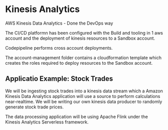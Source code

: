 # Kinesis Analytics
AWS Kinesis Data Analytics - Done the DevOps way

The CI/CD platformn has been configured with the Build and tooling in 1 aws account and the deployment of kinesis resources to a Sandbox account. 

Codepipeline performs cross account deployments. 

The account-management folder contains a cloudformation template which creates the roles required to deploy resources to the Sandbox account. 

## Applicatio Example: Stock Trades 
We will be ingesting stock trades into a kinesis data stream which a Amazon Kinesis Data Analytics application will use a source to perform calculations near-realtime.  We will be writing our own kinesis data producer to randomly generate stock trade prices.

The data processing application will be using Apache Flink under the Kinesis Analytics Serverless framework.

